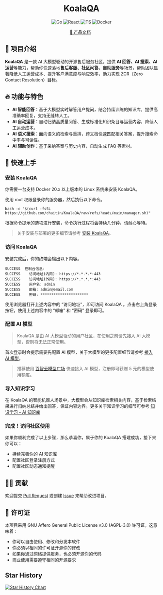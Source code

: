 <h1 style="text-align: center;">KoalaQA</h1>

<p align="center">
  <img src="https://img.shields.io/badge/Go-1.22%2B-00ADD8.svg" alt="Go" />
  <img src="https://img.shields.io/badge/React-18.0%2B-61DAFB.svg" alt="React" />
  <img src="https://img.shields.io/badge/TypeScript-5.8.3%2B-3178C6.svg" alt="TS" />
  <img src="https://img.shields.io/badge/Docker-支持-2496ED.svg" alt="Docker" />
</p>



<p align="center">
  <a target="_blank" href="https://koalaqa.docs.baizhi.cloud/welcome">📖 产品文档</a> &nbsp;
</p>


## 👋 项目介绍
**KoalaQA** 是一款 AI 大模型驱动的开源售后服务社区，提供 **AI 回答、AI 搜索、AI 运营**等能力，帮助你快速落地**售后客服、社区问答、自助服务**等场景，帮助团队显著降低人工运营成本、提升客户满意度与响应效率，助力实现 ZCR（Zero Contact Resolution）目标。

## 🔥 功能与特色
- **AI 智能回答**：基于大模型实时解答用户提问，结合持续训练的知识库，提供高准确率回复，支持无缝转人工。
- **AI 自动运营**：自动归纳高质量问答、生成标准化知识条目与运营内容，降低人工运营成本。
- **AI 语义搜索**：面向语义的检索与重排，跨文档快速匹配相关答案，提升搜索命中率与可读性。
- **AI 辅助创作**：基于采纳答案与历史内容，自动生成 FAQ 等素材。

## 📢 快速上手

### 安装 KoalaQA
你需要一台支持 Docker 20.x 以上版本的 Linux 系统来安装 KoalaQA。

使用 root 权限登录你的服务器，然后执行以下命令。

```
bash -c "$(curl -fsSL https://github.com/chaitin/KoalaQA/raw/refs/heads/main/manager.sh)"
```

根据命令提示的选项进行安装，命令执行过程将会持续几分钟，请耐心等待。

> 关于安装与部署的更多细节请参考 [安装 KoalaQA](https://koalaqa.docs.baizhi.cloud/node/01994d00-20bd-778f-9763-f111e6858fca)。

### 访问 KoalaQA

安装完成后，你的终端会输出以下内容。

```
SUCCESS  控制台信息:
SUCCESS    访问地址(内网): https://*.*.*.*:443
SUCCESS    访问地址(外网): https://*.*.*.*:443
SUCCESS    用户名: admin
SUCCESS    邮箱: admin@email.com
SUCCESS    密码: **********************
```

使用浏览器打开上述内容中的 “访问地址”，即可访问  KoalaQA 。点击右上角登录按钮，使用上述内容中的 “邮箱” 和 “密码” 登录即可。

### 配置 AI 模型
> KoalaQA 是由 AI 大模型驱动的用户社区，在使用之前请先接入 AI 大模型，否则将无法正常使用。

首次登录时会提示需要先配置 AI 模型，关于大模型的更多配置细节请参考 [接入 AI 模型](https://koalaqa.docs.baizhi.cloud/node/019951c1-1700-7e4e-a3a8-b6997d1e5eab)。

> 推荐使用 [百智云模型广场](https://baizhi.cloud/) 快速接入 AI 模型，注册即可获赠 5 元的模型使用额度。

### 导入知识学习
在 KoalaQA 的智能机器人场景中，大模型会从知识库检索相关内容，基于检索结果进行归纳总结并给出回答，保证内容边界。更多关于知识学习的细节可参考 [知识学习 - AI 知识库](https://koalaqa.docs.baizhi.cloud/node/019951c2-e49b-7ea5-9f75-74f3851d53dd)

### 完成！访问社区使用
如果你顺利完成了以上步骤，那么恭喜你，属于你的 KoalaQA 搭建成功，接下来你可以：
- 持续完善你的 AI 知识库 
- 配置社区登录注册方式 
- 配置社区动态通知提醒 

## 🙋‍♂️ 贡献

欢迎提交 [Pull Request](https://github.com/chaitin/KoalaQA/pulls) 或创建 [Issue](https://github.com/chaitin/KoalaQA/issues) 来帮助改进项目。

## 📝 许可证

本项目采用 GNU Affero General Public License v3.0 (AGPL-3.0) 许可证。这意味着：

- 你可以自由使用、修改和分发本软件
- 你必须以相同的许可证开源你的修改
- 如果你通过网络提供服务，也必须开源你的代码
- 商业使用需要遵守相同的开源要求

## Star History

[![Star History Chart](https://api.star-history.com/svg?repos=chaitin/KoalaQA&type=Date)](https://www.star-history.com/#chaitin/KoalaQA&Date)
